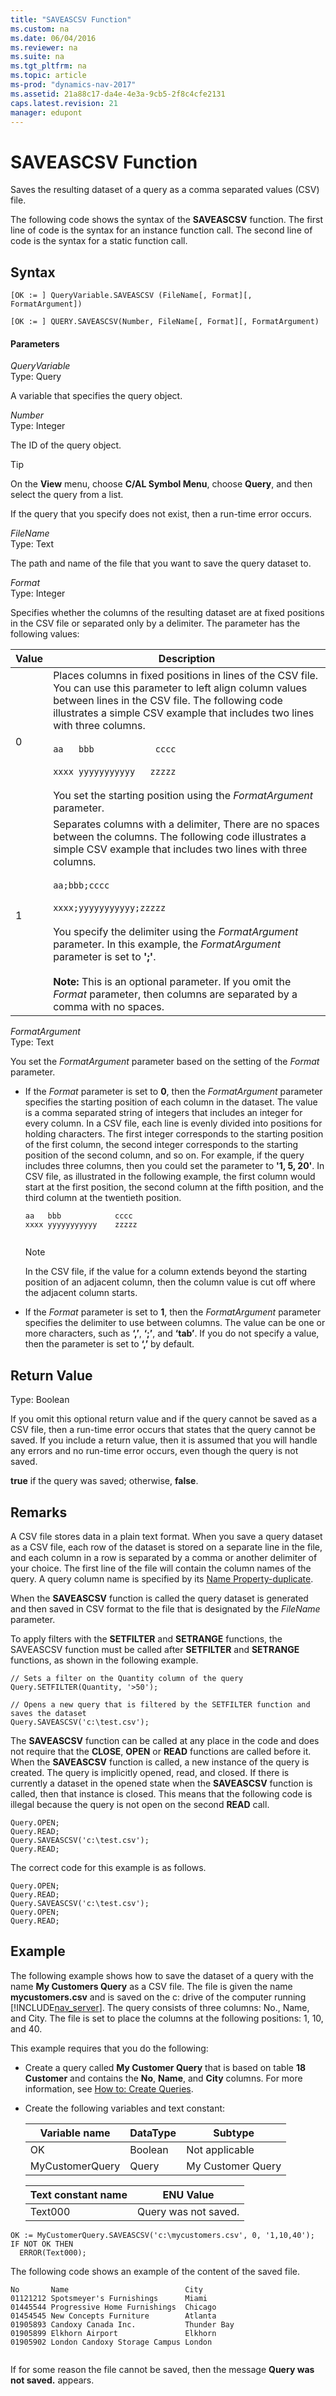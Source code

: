 ```yaml
---
title: "SAVEASCSV Function"
ms.custom: na
ms.date: 06/04/2016
ms.reviewer: na
ms.suite: na
ms.tgt_pltfrm: na
ms.topic: article
ms-prod: "dynamics-nav-2017"
ms.assetid: 21a88c17-da4e-4e3a-9cb5-2f8c4cfe2131
caps.latest.revision: 21
manager: edupont
---
```

# SAVEASCSV Function
Saves the resulting dataset of a query as a comma separated values \(CSV\) file.  
  
 The following code shows the syntax of the **SAVEASCSV** function. The first line of code is the syntax for an instance function call. The second line of code is the syntax for a static function call.  
  
## Syntax  
  
```  
[OK := ] QueryVariable.SAVEASCSV (FileName[, Format][, FormatArgument])  
```  
  
```  
[OK := ] QUERY.SAVEASCSV(Number, FileName[, Format][, FormatArgument)  
```  
  
#### Parameters  
 *QueryVariable*  
 Type: Query  
  
 A variable that specifies the query object.  
  
 *Number*  
 Type: Integer  
  
 The ID of the query object.  
  
> [!TIP]  
>  On the **View** menu, choose **C/AL Symbol Menu**, choose **Query**, and then select the query from a list.  
  
 If the query that you specify does not exist, then a run-time error occurs.  
  
 *FileName*  
 Type: Text  
  
 The path and name of the file that you want to save the query dataset to.  
  
 *Format*  
 Type: Integer  
  
 Specifies whether the columns of the resulting dataset are at fixed positions in the CSV file or separated only by a delimiter. The parameter has the following values:  
  
|Value|Description|  
|-----------|-----------------|  
|0|Places columns in fixed positions in lines of the CSV file. You can use this parameter to left align column values between lines in the CSV file. The following code illustrates a simple CSV example that includes two lines with three columns.<br /><br /> `aa   bbb            cccc`<br /><br /> `xxxx yyyyyyyyyyy   zzzzz`<br /><br /> You set the starting position using the *FormatArgument* parameter.|  
|1|Separates columns with a delimiter, There are no spaces between the columns. The following code illustrates a simple CSV example that includes two lines with three columns.<br /><br /> `aa;bbb;cccc`<br /><br /> `xxxx;yyyyyyyyyyy;zzzzz`<br /><br /> You specify the delimiter using the *FormatArgument* parameter. In this example, the *FormatArgument* parameter is set to **';'**.<br /><br /> **Note:** This is an optional parameter. If you omit the *Format* parameter, then columns are separated by a comma with no spaces.|  
  
 *FormatArgument*  
 Type: Text  
  
 You set the *FormatArgument* parameter based on the setting of the *Format* parameter.  
  
-   If the *Format* parameter is set to **0**, then the *FormatArgument* parameter specifies the starting position of each column in the dataset. The value is a comma separated string of integers that includes an integer for every column. In a CSV file, each line is evenly divided into positions for holding characters. The first integer corresponds to the starting position of the first column, the second integer corresponds to the starting position of the second column, and so on. For example, if the query includes three columns, then you could set the parameter to **'1, 5, 20'**. In CSV file, as illustrated in the following example, the first column would start at the first position, the second column at the fifth position, and the third column at the twentieth position.  
  
    ```  
    aa   bbb            cccc  
    xxxx yyyyyyyyyyy    zzzzz  
  
    ```  
  
    > [!NOTE]  
    >  In the CSV file, if the value for a column extends beyond the starting position of an adjacent column, then the column value is cut off where the adjacent column starts.  
  
-   If the *Format* parameter is set to **1**, then the *FormatArgument* parameter specifies the delimiter to use between columns. The value can be one or more characters, such as **‘,’**, **‘;’**, and **‘tab’**. If you do not specify a value, then the parameter is set to **‘,’** by default.  
  
## Return Value  
 Type: Boolean  
  
 If you omit this optional return value and if the query cannot be saved as a CSV file, then a run-time error occurs that states that the query cannot be saved. If you include a return value, then it is assumed that you will handle any errors and no run-time error occurs, even though the query is not saved.  
  
 **true** if the query was saved; otherwise, **false**.  
  
## Remarks  
 A CSV file stores data in a plain text format. When you save a query dataset as a CSV file, each row of the dataset is stored on a separate line in the file, and each column in a row is separated by a comma or another delimiter of your choice. The first line of the file will contain the column names of the query. A query column name is specified by its [Name Property-duplicate](Name-Property-duplicate.md).  
  
 When the **SAVEASCSV** function is called the query dataset is generated and then saved in CSV format to the file that is designated by the *FileName* parameter.  
  
 To apply filters with the **SETFILTER** and **SETRANGE** functions, the SAVEASCSV function must be called after **SETFILTER** and **SETRANGE** functions, as shown in the following example.  
  
```  
// Sets a filter on the Quantity column of the query  
Query.SETFILTER(Quantity, '>50');  
  
// Opens a new query that is filtered by the SETFILTER function and saves the dataset  
Query.SAVEASCSV('c:\test.csv');  
```  
  
 The **SAVEASCSV** function can be called at any place in the code and does not require that the **CLOSE**, **OPEN** or **READ** functions are called before it. When the **SAVEASCSV** function is called, a new instance of the query is created. The query is implicitly opened, read, and closed. If there is currently a dataset in the opened state when the **SAVEASCSV** function is called, then that instance is closed. This means that the following code is illegal because the query is not open on the second **READ** call.  
  
```  
Query.OPEN;  
Query.READ;  
Query.SAVEASCSV('c:\test.csv');  
Query.READ;   
```  
  
 The correct code for this example is as follows.  
  
```  
Query.OPEN;  
Query.READ;  
Query.SAVEASCSV('c:\test.csv');  
Query.OPEN;  
Query.READ;   
```  
  
## Example  
 The following example shows how to save the dataset of a query with the name **My Customers Query** as a CSV file. The file is given the name **mycustomers.csv** and is saved on the c: drive of the computer running [!INCLUDE[nav_server](includes/nav_server_md.md)]. The query consists of three columns: No., Name, and City. The file is set to place the columns at the following positions: 1, 10, and 40.  
  
 This example requires that you do the following:  
  
-   Create a query called **My Customer Query** that is based on table **18 Customer** and contains the **No**, **Name**, and **City** columns. For more information, see [How to: Create Queries](How%20to:%20Create%20Queries.md).  
  
-   Create the following variables and text constant:  
  
    |Variable name|DataType|Subtype|  
    |-------------------|--------------|-------------|  
    |OK|Boolean|Not applicable|  
    |MyCustomerQuery|Query|My Customer Query|  
  
    |Text constant name|ENU Value|  
    |------------------------|---------------|  
    |Text000|Query was not saved.|  
  
```  
OK := MyCustomerQuery.SAVEASCSV('c:\mycustomers.csv', 0, '1,10,40');  
IF NOT OK THEN  
  ERROR(Text000);  
```  
  
 The following code shows an example of the content of the saved file.  
  
```  
No       Name                          City  
01121212 Spotsmeyer's Furnishings      Miami  
01445544 Progressive Home Furnishings  Chicago  
01454545 New Concepts Furniture        Atlanta  
01905893 Candoxy Canada Inc.           Thunder Bay  
01905899 Elkhorn Airport               Elkhorn  
01905902 London Candoxy Storage Campus London  
  
```  
  
 If for some reason the file cannot be saved, then the message **Query was not saved.** appears.